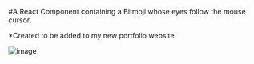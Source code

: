 #A React Component containing a Bitmoji whose eyes follow the mouse cursor.

*Created to be added to my new portfolio website.

![image](https://github.com/user-attachments/assets/7e4ff8af-9ad0-4e16-838b-6e9f4223f216)
